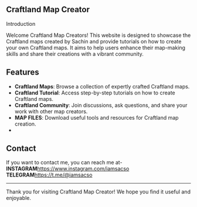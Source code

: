 ## Craftland Map Creator
Introduction

Welcome Craftland Map Creators! This website is designed to showcase the Craftland maps created by Sachin and provide tutorials on how to create your own Craftland maps. It aims to help users enhance their map-making skills and share their creations with a vibrant community.

## Features

- **Craftland Maps**: Browse a collection of expertly crafted Craftland maps.
- **Craftland Tutorial**: Access step-by-step tutorials on how to create Craftland maps.
- **Craftland Community**: Join discussions, ask questions, and share your work with other map creators.
- **MAP FILES**: Download useful tools and resources for Craftland map creation.
- 
## Contact

If you want to contact me, you can reach me at-
**INSTAGRAM**https://www.instagram.com/iamsacso
**TELEGRAM**https://t.me/@iamsacso

---

Thank you for visiting Craftland Map Creator! We hope you find it useful and enjoyable.
